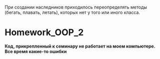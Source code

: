 При создании наследников приходилось переопределять методы (бегать, плавать, летать), которых нет у того или иного класса.


# Homework_OOP_2
**Код, прикрепленный к семинару не работает на моем компьютере. Все время какие-то ошибки**
